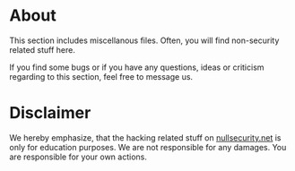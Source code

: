 About
=====
This section includes miscellanous files. Often, you will find non-security
related stuff here.

If you find some bugs or if you have any questions, ideas or criticism regarding
to this section, feel free to message us.

Disclaimer
==========
We hereby emphasize, that the hacking related stuff on
[nullsecurity.net](http://nullsecurity.net) is only for education purposes.
We are not responsible for any damages. You are responsible for your own
actions.
